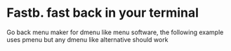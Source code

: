 # Fastb. fast back in your terminal
Go back menu maker for dmenu like menu software, the following example uses pmenu but any dmenu like alternative should work
